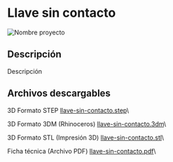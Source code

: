# Llave sin contacto

![Nombre proyecto](/images/llave-sin-contacto-1.jpg)

## Descripción

Descripción

## Archivos descargables

3D Formato STEP 
[llave-sin-contacto.step](/cad/llave-sin-contacto.step)\

3D Formato 3DM (Rhinoceros) 
[llave-sin-contacto.3dm](/cad/llave-sin-contacto.3dm)\

3D Formato STL (Impresión 3D) 
[llave-sin-contacto.stl](/cad/llave-sin-contacto.stl)\

Ficha técnica (Archivo PDF) 
[llave-sin-contacto.pdf](/docs/llave-sin-contacto.pdf)\